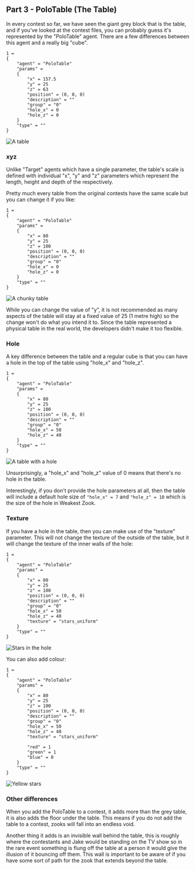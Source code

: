 ## Part 3 - PoloTable (The Table)

In every contest so far, we have seen the giant grey block that is the table, and if you've looked at the contest files, you can probably guess it's represented by the "PoloTable" agent. There are a few differences between this agent and a really big "cube".

	1 = 
	{
		"agent" = "PoloTable"
		"params" = 
		{
			"x" = 157.5
			"y" = 25
			"z" = 63
			"position" = (0, 0, 0)
			"description" = ""
			"group" = "0"
			"hole_x" = 0
			"hole_z" = 0
		}
		"type" = ""
	}

![A table](images/part3_table.png "A table")

### xyz

Unlike "Target" agents which have a single parameter, the table's scale is defined with individual "x", "y" and "z" parameters which represent the length, height and depth of the respectively.

Pretty much every table from the original contests have the same scale but you can change it if you like:

	1 = 
	{
		"agent" = "PoloTable"
		"params" = 
		{
			"x" = 80
			"y" = 25
			"z" = 100
			"position" = (0, 0, 0)
			"description" = ""
			"group" = "0"
			"hole_x" = 0
			"hole_z" = 0
		}
		"type" = ""
	}

![A chunky table](images/part3_table2.png "A chunky table")

While you can change the value of "y", it is not recommended as many aspects of the table will stay at a fixed value of 25 (1 metre high) so the change won't do what you intend it to. Since the table represented a physical table in the real world, the developers didn't make it too flexible.

### Hole

A key difference between the table and a regular cube is that you can have a hole in the top of the table using "hole_x" and "hole_z".

	1 = 
	{
		"agent" = "PoloTable"
		"params" = 
		{
			"x" = 80
			"y" = 25
			"z" = 100
			"position" = (0, 0, 0)
			"description" = ""
			"group" = "0"
			"hole_x" = 50
			"hole_z" = 40
		}
		"type" = ""
	}

![A table with a hole](images/part3_table3.png "A table with a hole")

Unsurprisingly, a "hole_x" and "hole_z" value of 0 means that there's no hole in the table.

Interestingly, if you don't provide the hole parameters at all, then the table will include a default hole size of `"hole_x" = 7` and `"hole_z" = 10` which is the size of the hole in Weakest Zook.

### Texture

If you have a hole in the table, then you can make use of the "texture" parameter. This will not change the texture of the outside of the table, but it will change the texture of the inner walls of the hole:

	1 = 
	{
		"agent" = "PoloTable"
		"params" = 
		{
			"x" = 80
			"y" = 25
			"z" = 100
			"position" = (0, 0, 0)
			"description" = ""
			"group" = "0"
			"hole_x" = 50
			"hole_z" = 40
			"texture" = "stars_uniform"
		}
		"type" = ""
	}

![Stars in the hole](images/part3_table4.png "Stars in the hole")

You can also add colour:

	1 = 
	{
		"agent" = "PoloTable"
		"params" = 
		{
			"x" = 80
			"y" = 25
			"z" = 100
			"position" = (0, 0, 0)
			"description" = ""
			"group" = "0"
			"hole_x" = 50
			"hole_z" = 40
			"texture" = "stars_uniform"

			"red" = 1
			"green" = 1
			"blue" = 0
		}
		"type" = ""
	}

![Yellow stars](images/part3_table5.png "Yellow stars")

### Other differences

When you add the PoloTable to a contest, it adds more than the grey table, it is also adds the floor under the table. This means if you do not add the table to a contest, zooks will fall into an endless void.

Another thing it adds is an invisible wall behind the table, this is roughly where the contestants and Jake would be standing on the TV show so in the rare event something is flung off the table at a person it would give the illusion of it bouncing off them. This wall is important to be aware of if you have some sort of path for the zook that extends beyond the table.